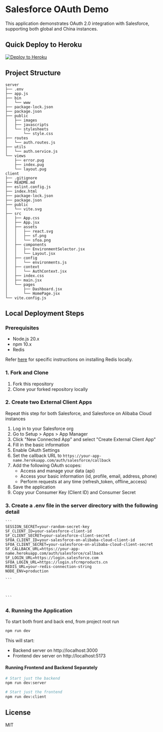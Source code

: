 # Salesforce OAuth Demo

This application demonstrates OAuth 2.0 integration with Salesforce, supporting both global and China instances.

## Quick Deploy to Heroku

[![Deploy to Heroku](https://www.herokucdn.com/deploy/button.svg)](https://heroku.com/deploy?template=https://github.com/adamSellers/china-auth-demo)

## Project Structure

```
server
├── .env
├── app.js
├── bin
│   └── www
├── package-lock.json
├── package.json
├── public
│   ├── images
│   ├── javascripts
│   └── stylesheets
│       └── style.css
├── routes
│   └── auth.routes.js
├── utils
│   └── auth.service.js
└── views
    ├── error.pug
    ├── index.pug
    └── layout.pug
client
├── .gitignore
├── README.md
├── eslint.config.js
├── index.html
├── package-lock.json
├── package.json
├── public
│   └── vite.svg
├── src
│   ├── App.css
│   ├── App.jsx
│   ├── assets
│   │   ├── react.svg
│   │   ├── sf.png
│   │   └── sfoa.png
│   ├── components
│   │   ├── EnvironmentSelector.jsx
│   │   └── Layout.jsx
│   ├── config
│   │   └── environments.js
│   ├── context
│   │   └── AuthContext.jsx
│   ├── index.css
│   ├── main.jsx
│   └── pages
│       ├── Dashboard.jsx
│       └── HomePage.jsx
└── vite.config.js

```

## Local Deployment Steps

### Prerequisites

-   Node.js 20.x
-   npm 10.x
-   Redis

Refer [here](https://redis.io/docs/latest/operate/oss_and_stack/install/install-redis/) for specific instructions on installing Redis locally.

### 1. Fork and Clone

1. Fork this repository
2. Clone your forked repository locally

### 2. Create two External Client Apps

Repeat this step for both Salesforce, and Salesforce on Alibaba Cloud instances

1. Log in to your Salesforce org
2. Go to Setup > Apps > App Manager
3. Click "New Connected App" and select "Create External Client App"
4. Fill in the basic information
5. Enable OAuth Settings
6. Set the callback URL to `https://your-app-name.herokuapp.com/auth/salesforce/callback`
7. Add the following OAuth scopes:
    - Access and manage your data (api)
    - Access your basic information (id, profile, email, address, phone)
    - Perform requests at any time (refresh_token, offline_access)
8. Save the application
9. Copy your Consumer Key (Client ID) and Consumer Secret

### 3. Create a .env file in the server directory with the following detail

    ```
    SESSION_SECRET=your-random-secret-key
    SF_CLIENT_ID=your-salesforce-client-id
    SF_CLIENT_SECRET=your-salesforce-client-secret
    SFOA_CLIENT_ID=your-salesforce-on-alibaba-cloud-client-id
    SFOA_CLIENT_SECRET=your-salesforce-on-alibaba-cloud-client-secret
    SF_CALLBACK_URL=https://your-app-name.herokuapp.com/auth/salesforce/callback
    SF_LOGIN_URL=https://login.salesforce.com
    SFOA_LOGIN_URL=https://login.sfcrmproducts.cn
    REDIS_URL=your-redis-connection-string
    NODE_ENV=production

    ```



    ```

### 4. Running the Application

To start both front and back end, from project root run

```bash
npm run dev
```

This will start:

-   Backend server on http://localhost:3000
-   Frontend dev server on http://localhost:5173

#### Running Frontend and Backend Separately

```bash
# Start just the backend
npm run dev:server

# Start just the frontend
npm run dev:client
```

## License

MIT
